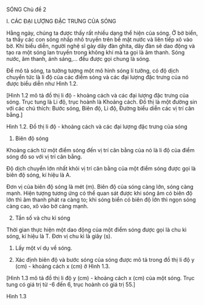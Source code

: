 SÓNG Chủ đề 2

I. CÁC ĐẠI LƯỢNG ĐẶC TRƯNG CỦA SÓNG

Hằng ngày, chúng ta được thấy rất nhiều dạng thể hiện của sóng. Ở bờ biển, ta thấy các con sóng nhấp nhô truyền trên bề mặt nước và liên tiếp xô vào bờ. Khi biểu diễn, người nghệ sĩ gảy dây đàn ghita, dây đàn sẽ dao động và tạo ra một sóng lan truyền trong không khí mà ta gọi là âm thanh. Sóng nước, âm thanh, ánh sáng,... đều được gọi chung là sóng.

Để mô tả sóng, ta tưởng tượng một mô hình sóng lí tưởng, có độ dịch chuyển tức là li độ của các điểm sóng và các đại lượng đặc trưng của nó được biểu diễn như Hình 1.2.

[Hình 1.2 mô tả đồ thị li độ - khoảng cách và các đại lượng đặc trưng của sóng. Trục tung là Li độ, trục hoành là Khoảng cách. Đồ thị là một đường sin với các chú thích: Bước sóng, Biên độ, Li độ, Đường biểu diễn các vị trí cân bằng.]

Hình 1.2. Đồ thị li độ - khoảng cách và các đại lượng đặc trưng của sóng

1. Biên độ sóng

Khoảng cách từ một điểm sóng đến vị trí cân bằng của nó là li độ của điểm sóng đó so với vị trí cân bằng.

Độ dịch chuyển lớn nhất khỏi vị trí cân bằng của một điểm sóng được gọi là biên độ sóng, kí hiệu là A.

Đơn vị của biên độ sóng là mét (m). Biên độ của sóng càng lớn, sóng càng mạnh. Hiện tượng tương ứng có thể quan sát được khi sóng âm có biên độ lớn thì âm thanh phát ra càng to; khi sóng biển có biên độ lớn thì ngọn sóng càng cao, xô vào bờ càng mạnh.

2. Tần số và chu kì sóng

Thời gian thực hiện một dao động của một điểm sóng được gọi là chu kì sóng, kí hiệu là T. Đơn vị chu kì là giây (s).

1. Lấy một ví dụ về sóng.

1. Xác định biên độ và bước sóng của sóng được mô tả trong đồ thị li độ y (cm) - khoảng cách x (cm) ở Hình 1.3.

[Hình 1.3 mô tả đồ thị li độ y (cm) - khoảng cách x (cm) của một sóng. Trục tung có giá trị từ -6 đến 6, trục hoành có giá trị 55.]

Hình 1.3